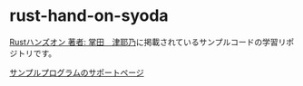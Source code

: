 # rust-hand-on-syoda
[Rustハンズオン 著者:	掌田　津耶乃](https://www.shuwasystem.co.jp/book/9784798069357.html)に掲載されているサンプルコードの学習リポジトリです。

[サンプルプログラムのサポートページ](https://www.shuwasystem.co.jp/support/7980html/6935.html)

